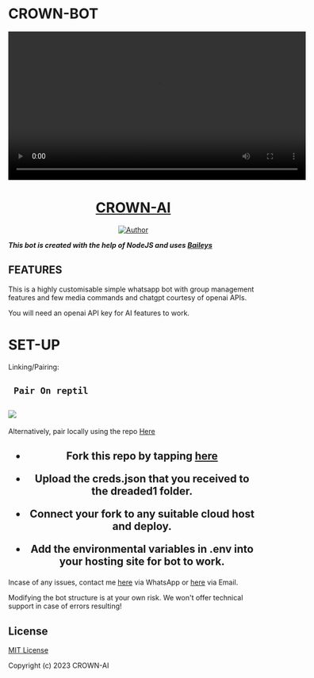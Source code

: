 # CROWN-BOT

<p align="center">  
  <a href="https://x.com/NSirm5?s=09">
    <video alt="CROWN" height="300" src="https://i.imgur.com/ou2lVgr.mp4">
    <h1 align="center">CROWN-AI</h1>
  </a>
</p>
<p align="center">
<a href="https://github.com/kimsirm"><img title="Author" src="https://img.shields.io/badge/CROWN-BOT-black?style=for-the-badge&logo=telegram"></a>
<p/

***This bot is created with the help of NodeJS and uses [Baileys](https://github.com/adiwajshing/Baileys)***

## FEATURES
This is a highly customisable simple whatsapp bot with group management features and few media commands and chatgpt courtesy of openai APIs.

You will need an openai API key for AI features to work.

# SET-UP

Linking/Pairing:


## ` Pair On reptil`
<h2 align="left">  <a href="https://replit.com/@georginavim6/Pairing-Dreaded"><img src="https://repl.it/badge/github/quiec/whatsasena" />
</a>
</h2>

Alternatively, pair locally using the repo [Here](https://replit.com/@georginavim6/Pairing-Dreaded)

    
<h2 align="center">   

- Fork this repo by tapping  [here](https://github.com/kimsirm/Sirm)


- Upload the creds.json that you received to the dreaded1 folder.

- Connect your fork to any suitable cloud host and deploy.

- Add the environmental variables in .env into your hosting site for bot to work.
</h2>
 
     

    


Incase of any issues, contact me  [here](https://wa.me/+923195832822) via WhatsApp or [here](mokayafortunatus@gmail.com) via Email.

Modifying the bot structure is at your own risk. We won't offer technical support in case of errors resulting!


## License

[MIT License](https://github.com/Fortunatusmokaya/DREADED-GPT-AI/blob/main/LICENSE)

Copyright (c) 2023 CROWN-AI

